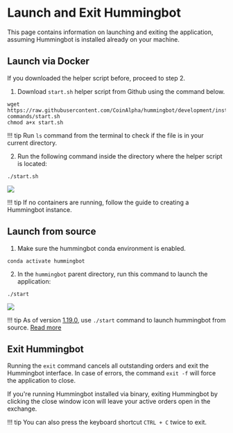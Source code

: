 # Launch and Exit Hummingbot

This page contains information on launching and exiting the application, assuming Hummingbot is installed already on your machine.

## Launch via Docker

If you downloaded the helper script before, proceed to step 2.

1. Download `start.sh` helper script from Github using the command below.

```Manual
wget https://raw.githubusercontent.com/CoinAlpha/hummingbot/development/installation/docker-commands/start.sh
chmod a+x start.sh
```

!!! tip
    Run `ls` command from the terminal to check if the file is in your current directory.

2. Run the following command inside the directory where the helper script is located:

```Manual
./start.sh
```

![](/assets/img/launch-via-docker.gif)

!!! tip
    If no containers are running, follow the guide to creating a Hummingbot instance.

## Launch from source

1. Make sure the hummingbot conda environment is enabled.

```Manual
conda activate hummingbot
```

2. In the `hummingbot` parent directory, run this command to launch the application:

```Manual
./start
```

![](/assets/img/launch-from-source.gif)

!!! tip
    As of version [1.19.0](/release-notes/1.19.0/), use `./start` command to launch hummingbot from source. [Read more](https://github.com/hummingbot/hummingbot/issues/6513)

## Exit Hummingbot

Running the `exit` command cancels all outstanding orders and exit the Hummingbot interface. In case of errors, the command `exit -f` will force the application to close.

If you're running Hummingbot installed via binary, exiting Hummingbot by clicking the close window icon will leave your active orders open in the exchange.

!!! tip
    You can also press the keyboard shortcut `CTRL + C` twice to exit.
